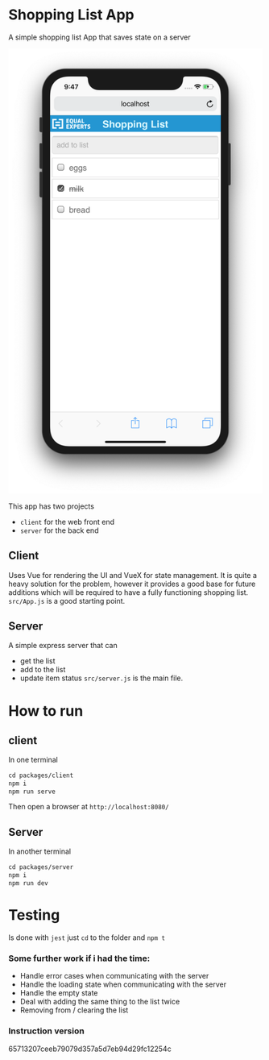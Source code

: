 # Shopping List App

A simple shopping list App that saves state on a server

![app](./doc/app.png)

This app has two projects
* `client` for the web front end
* `server` for the back end

## Client
Uses Vue for rendering the UI and VueX for state management. It is quite a heavy solution for the problem, however it provides a good base for future additions which will be required to have a fully functioning shopping list. `src/App.js` is a good starting point.

## Server
A simple express server that can
* get the list
* add to the list
* update item status
`src/server.js` is the main file.

# How to run

## client
In one terminal
```
cd packages/client
npm i
npm run serve
```
Then open a browser at `http://localhost:8080/`

## Server
In another terminal
```
cd packages/server
npm i
npm run dev
```
# Testing
Is done with `jest` just `cd` to the folder and `npm t`

### Some further work if i had the time:
* Handle error cases when communicating with the server
* Handle the loading state when communicating with the server
* Handle the empty state
* Deal with adding the same thing to the list twice
* Removing from / clearing the list

### Instruction version
65713207ceeb79079d357a5d7eb94d29fc12254c